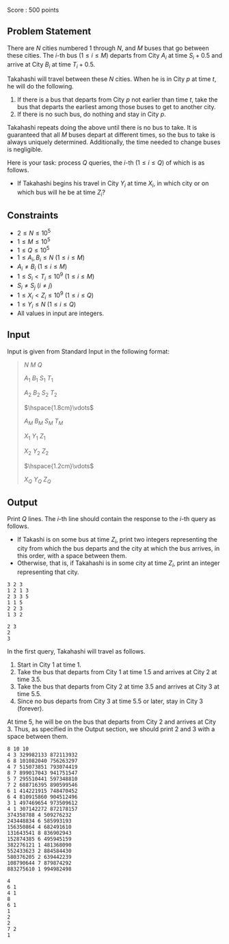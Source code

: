 Score : $500$ points

## Problem Statement

There are $N$ cities numbered $1$ through $N$, and $M$ buses that go between these cities. The $i$-th bus $(1 \leq i \leq M)$ departs from City $A_i$ at time $S_i+0.5$ and arrive at City $B_i$ at time $T_i+0.5$.

Takahashi will travel between these $N$ cities. When he is in City $p$ at time $t$, he will do the following.

1. If there is a bus that departs from City $p$ not earlier than time $t$, take the bus that departs the earliest among those buses to get to another city.
2. If there is no such bus, do nothing and stay in City $p$.

Takahashi repeats doing the above until there is no bus to take. It is guaranteed that all $M$ buses depart at different times, so the bus to take is always uniquely determined. Additionally, the time needed to change buses is negligible.

Here is your task: process $Q$ queries, the $i$-th $(1 \leq i \leq Q)$ of which is as follows.

- If Takahashi begins his travel in City $Y_i$ at time $X_i$, in which city or on which bus will he be at time $Z_i$?

## Constraints

- $2 \leq N \leq 10^5$
- $1 \leq M \leq 10^5$
- $1 \leq Q \leq 10^5$
- $1 \leq A_i,B_i \leq N\ (1 \leq i \leq M)$
- $A_i \neq B_i\ (1 \leq i \leq M)$
- $1 \leq S_i \lt T_i \leq 10^9\ (1 \leq i \leq M)$
- $S_i \neq S_j\ (i \neq j)$
- $1 \leq X_i \lt Z_i \leq 10^9\ (1 \leq i \leq Q)$
- $1 \leq Y_i \leq N\ (1 \leq i \leq Q)$
- All values in input are integers.

## Input

Input is given from Standard Input in the following format:

> $N$ $M$ $Q$
> 
> $A_1$ $B_1$ $S_1$ $T_1$
> 
> $A_2$ $B_2$ $S_2$ $T_2$
> 
> $\hspace{1.8cm}\vdots$
> 
> $A_M$ $B_M$ $S_M$ $T_M$
> 
> $X_1$ $Y_1$ $Z_1$
> 
> $X_2$ $Y_2$ $Z_2$
> 
> $\hspace{1.2cm}\vdots$
> 
> $X_Q$ $Y_Q$ $Z_Q$

## Output

Print $Q$ lines. The $i$-th line should contain the response to the $i$-th query as follows.

- If Takashi is on some bus at time $Z_i$, print two integers representing the city from which the bus departs and the city at which the bus arrives, in this order, with a space between them.
- Otherwise, that is, if Takahashi is in some city at time $Z_i$, print an integer representing that city.

```input1
3 2 3
1 2 1 3
2 3 3 5
1 1 5
2 2 3
1 3 2
```

```output1
2 3
2
3
```

In the first query, Takahashi will travel as follows.

1. Start in City $1$ at time $1$.
2. Take the bus that departs from City $1$ at time $1.5$ and arrives at City $2$ at time $3.5$.
3. Take the bus that departs from City $2$ at time $3.5$ and arrives at City $3$ at time $5.5$.
4. Since no bus departs from City $3$ at time $5.5$ or later, stay in City $3$ (forever).

At time $5$, he will be on the bus that departs from City $2$ and arrives at City $3$. Thus, as specified in the Output section, we should print $2$ and $3$ with a space between them.

```input2
8 10 10
4 3 329982133 872113932
6 8 101082040 756263297
4 7 515073851 793074419
8 7 899017043 941751547
5 7 295510441 597348810
7 2 688716395 890599546
6 1 414221915 748470452
6 4 810915860 904512496
3 1 497469654 973509612
4 1 307142272 872178157
374358788 4 509276232
243448834 6 585993193
156350864 4 682491610
131643541 8 836902943
152874385 6 495945159
382276121 1 481368090
552433623 2 884584430
580376205 2 639442239
108790644 7 879874292
883275610 1 994982498
```

```output2
4
6 1
4 1
8
6 1
1
2
2
7 2
1
```
